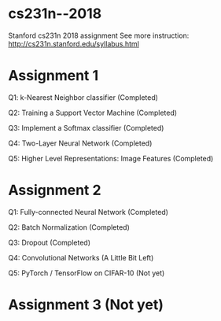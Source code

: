 # cs231n--2018
Stanford cs231n 2018 assignment
See more instruction:
http://cs231n.stanford.edu/syllabus.html

# Assignment 1
Q1: k-Nearest Neighbor classifier (Completed)

Q2: Training a Support Vector Machine (Completed)

Q3: Implement a Softmax classifier (Completed)

Q4: Two-Layer Neural Network (Completed)

Q5: Higher Level Representations: Image Features (Completed)

# Assignment 2
Q1: Fully-connected Neural Network (Completed)

Q2: Batch Normalization (Completed)

Q3: Dropout (Completed)

Q4: Convolutional Networks (A Little Bit Left)

Q5: PyTorch / TensorFlow on CIFAR-10 (Not yet)

# Assignment 3 (Not yet)
